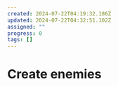 ```yaml
---
created: 2024-07-22T04:19:32.186Z
updated: 2024-07-22T04:32:51.102Z
assigned: ""
progress: 0
tags: []
---
```


# Create enemies
